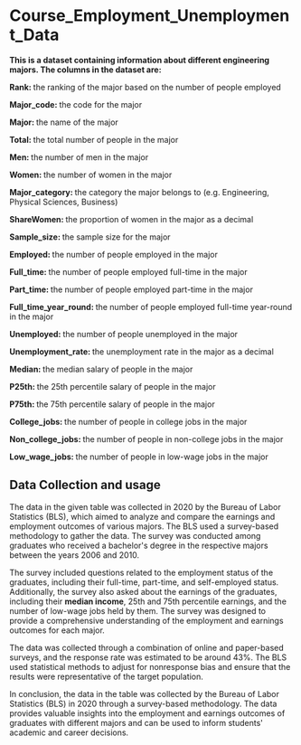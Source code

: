 # Course_Employment_Unemployment_Data
<p><b>This is a dataset containing information about different engineering majors. The columns in the dataset are: </b></p>

<p><b>Rank: </b> the ranking of the major based on the number of people employed</p>
<p><b>Major_code: </b> the code for the major</p>
<p><b>Major: </b> the name of the major</p>
<p><b>Total: </b> the total number of people in the major</p>
<p><b>Men: </b> the number of men in the major</p>
<p><b>Women: </b> the number of women in the major</p>
<p><b>Major_category: </b> the category the major belongs to (e.g. Engineering, Physical Sciences, Business)</p>
<p><b>ShareWomen: </b> the proportion of women in the major as a decimal</p>
<p><b>Sample_size: </b> the sample size for the major</p>
<p><b>Employed: </b> the number of people employed in the major</p>
<p><b>Full_time: </b> the number of people employed full-time in the major</p>
<p><b>Part_time: </b> the number of people employed part-time in the major</p>
<p><b>Full_time_year_round: </b> the number of people employed full-time year-round in the major</p>
<p><b>Unemployed: </b> the number of people unemployed in the major</p>
<p><b>Unemployment_rate: </b> the unemployment rate in the major as a decimal</p>
<p><b>Median: </b> the median salary of people in the major</p>
<p><b>P25th: </b> the 25th percentile salary of people in the major</p>
<p><b>P75th: </b> the 75th percentile salary of people in the major</p>
<p><b>College_jobs: </b> the number of people in college jobs in the major</p>
<p><b>Non_college_jobs: </b> the number of people in non-college jobs in the major</p>
<p><b>Low_wage_jobs: </b> the number of people in low-wage jobs in the major</p>

## Data Collection and usage
<p>The data in the given table was collected in 2020 by the Bureau of Labor Statistics (BLS), which aimed to analyze and compare the earnings and employment outcomes of various majors. The BLS used a survey-based methodology to gather the data. The survey was conducted among graduates who received a bachelor's degree in the respective majors between the years 2006 and 2010.</p>
<p>The survey included questions related to the employment status of the graduates, including their full-time, part-time, and self-employed status. Additionally, the survey also asked about the earnings of the graduates, including their <strong>median income</strong>, 25th and 75th percentile earnings, and the number of low-wage jobs held by them. The survey was designed to provide a comprehensive understanding of the employment and earnings outcomes for each major.</p>
<p>The data was collected through a combination of online and paper-based surveys, and the response rate was estimated to be around 43%. The BLS used statistical methods to adjust for nonresponse bias and ensure that the results were representative of the target population.</p>
<p>In conclusion, the data in the table was collected by the Bureau of Labor Statistics (BLS) in 2020 through a survey-based methodology. The data provides valuable insights into the employment and earnings outcomes of graduates with different majors and can be used to inform students' academic and career decisions.</p>
